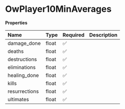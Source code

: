 # OwPlayer10MinAverages

**Properties**

| Name          | Type  | Required | Description |
| :------------ | :---- | :------- | :---------- |
| damage_done   | float | ✅       |             |
| deaths        | float | ✅       |             |
| destructions  | float | ✅       |             |
| eliminations  | float | ✅       |             |
| healing_done  | float | ✅       |             |
| kills         | float | ✅       |             |
| resurrections | float | ✅       |             |
| ultimates     | float | ✅       |             |

<!-- This file was generated by liblab | https://liblab.com/ -->
